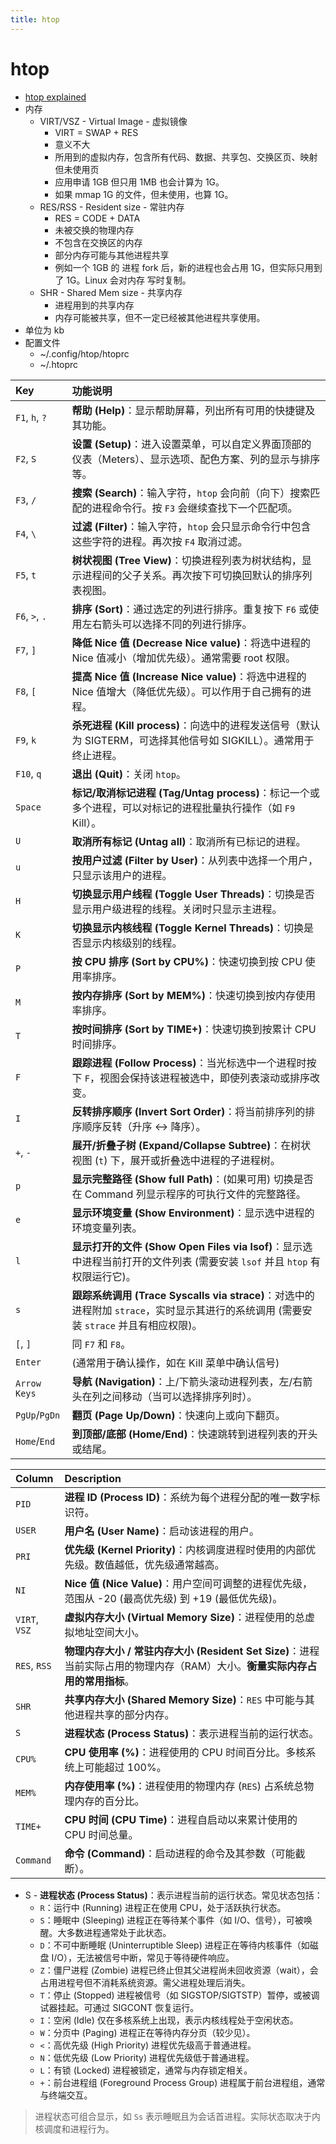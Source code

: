 ```yaml
---
title: htop
---
```


# htop

- [htop explained](https://peteris.rocks/blog/htop/)
- 内存
  - VIRT/VSZ - Virtual Image - 虚拟镜像
    - VIRT = SWAP + RES
    - 意义不大
    - 所用到的虚拟内存，包含所有代码、数据、共享包、交换区页、映射但未使用页
    - 应用申请 1GB 但只用 1MB 也会计算为 1G。
    - 如果 mmap 1G 的文件，但未使用，也算 1G。
  - RES/RSS - Resident size - 常驻内存
    - RES = CODE + DATA
    - 未被交换的物理内存
    - 不包含在交换区的内存
    - 部分内存可能与其他进程共享
    - 例如一个 1GB 的 进程 fork 后，新的进程也会占用 1G，但实际只用到了 1G。Linux 会对内存 写时复制。
  - SHR - Shared Mem size - 共享内存
    - 进程用到的共享内存
    - 内存可能被共享，但不一定已经被其他进程共享使用。
- 单位为 kb
- 配置文件
  - ~/.config/htop/htoprc
  - ~/.htoprc

| Key            | 功能说明                                                                                                                               |
| :------------- | :------------------------------------------------------------------------------------------------------------------------------------- |
| `F1`, `h`, `?` | **帮助 (Help)**：显示帮助屏幕，列出所有可用的快捷键及其功能。                                                                          |
| `F2`, `S`      | **设置 (Setup)**：进入设置菜单，可以自定义界面顶部的仪表（Meters）、显示选项、配色方案、列的显示与排序等。                             |
| `F3`, `/`      | **搜索 (Search)**：输入字符，`htop` 会向前（向下）搜索匹配的进程命令行。按 `F3` 会继续查找下一个匹配项。                               |
| `F4`, `\`      | **过滤 (Filter)**：输入字符，`htop` 会只显示命令行中包含这些字符的进程。再次按 `F4` 取消过滤。                                         |
| `F5`, `t`      | **树状视图 (Tree View)**：切换进程列表为树状结构，显示进程间的父子关系。再次按下可切换回默认的排序列表视图。                           |
| `F6`, `>`, `.` | **排序 (Sort)**：通过选定的列进行排序。重复按下 `F6` 或使用左右箭头可以选择不同的列进行排序。                                          |
| `F7`, `]`      | **降低 Nice 值 (Decrease Nice value)**：将选中进程的 Nice 值减小（增加优先级）。通常需要 root 权限。                                   |
| `F8`, `[`      | **提高 Nice 值 (Increase Nice value)**：将选中进程的 Nice 值增大（降低优先级）。可以作用于自己拥有的进程。                             |
| `F9`, `k`      | **杀死进程 (Kill process)**：向选中的进程发送信号（默认为 SIGTERM，可选择其他信号如 SIGKILL）。通常用于终止进程。                      |
| `F10`, `q`     | **退出 (Quit)**：关闭 `htop`。                                                                                                         |
| `Space`        | **标记/取消标记进程 (Tag/Untag process)**：标记一个或多个进程，可以对标记的进程批量执行操作（如 `F9` Kill）。                          |
| `U`            | **取消所有标记 (Untag all)**：取消所有已标记的进程。                                                                                   |
| `u`            | **按用户过滤 (Filter by User)**：从列表中选择一个用户，只显示该用户的进程。                                                            |
| `H`            | **切换显示用户线程 (Toggle User Threads)**：切换是否显示用户级进程的线程。关闭时只显示主进程。                                         |
| `K`            | **切换显示内核线程 (Toggle Kernel Threads)**：切换是否显示内核级别的线程。                                                             |
| `P`            | **按 CPU 排序 (Sort by CPU%)**：快速切换到按 CPU 使用率排序。                                                                          |
| `M`            | **按内存排序 (Sort by MEM%)**：快速切换到按内存使用率排序。                                                                            |
| `T`            | **按时间排序 (Sort by TIME+)**：快速切换到按累计 CPU 时间排序。                                                                        |
| `F`            | **跟踪进程 (Follow Process)**：当光标选中一个进程时按下 `F`，视图会保持该进程被选中，即使列表滚动或排序改变。                          |
| `I`            | **反转排序顺序 (Invert Sort Order)**：将当前排序列的排序顺序反转（升序 <-> 降序）。                                                    |
| `+`, `-`       | **展开/折叠子树 (Expand/Collapse Subtree)**：在树状视图 (`t`) 下，展开或折叠选中进程的子进程树。                                       |
| `p`            | **显示完整路径 (Show full Path)**：(如果可用) 切换是否在 Command 列显示程序的可执行文件的完整路径。                                    |
| `e`            | **显示环境变量 (Show Environment)**：显示选中进程的环境变量列表。                                                                      |
| `l`            | **显示打开的文件 (Show Open Files via lsof)**：显示选中进程当前打开的文件列表 (需要安装 `lsof` 并且 `htop` 有权限运行它)。             |
| `s`            | **跟踪系统调用 (Trace Syscalls via strace)**：对选中的进程附加 `strace`，实时显示其进行的系统调用 (需要安装 `strace` 并且有相应权限)。 |
| `[`, `]`       | 同 `F7` 和 `F8`。                                                                                                                      |
| `Enter`        | (通常用于确认操作，如在 Kill 菜单中确认信号)                                                                                           |
| `Arrow Keys`   | **导航 (Navigation)**：上/下箭头滚动进程列表，左/右箭头在列之间移动（当可以选择排序列时）。                                            |
| `PgUp`/`PgDn`  | **翻页 (Page Up/Down)**：快速向上或向下翻页。                                                                                          |
| `Home`/`End`   | **到顶部/底部 (Home/End)**：快速跳转到进程列表的开头或结尾。                                                                           |

| Column        | Description                                                                                                                  |
| :------------ | :--------------------------------------------------------------------------------------------------------------------------- |
| `PID`         | **进程 ID (Process ID)**：系统为每个进程分配的唯一数字标识符。                                                               |
| `USER`        | **用户名 (User Name)**：启动该进程的用户。                                                                                   |
| `PRI`         | **优先级 (Kernel Priority)**：内核调度进程时使用的内部优先级。数值越低，优先级通常越高。                                     |
| `NI`          | **Nice 值 (Nice Value)**：用户空间可调整的进程优先级，范围从 -20 (最高优先级) 到 +19 (最低优先级)。                          |
| `VIRT`, `VSZ` | **虚拟内存大小 (Virtual Memory Size)**：进程使用的总虚拟地址空间大小。                                                       |
| `RES`, `RSS`  | **物理内存大小 / 常驻内存大小 (Resident Set Size)**：进程当前实际占用的物理内存（RAM）大小。**衡量实际内存占用的常用指标**。 |
| `SHR`         | **共享内存大小 (Shared Memory Size)**：`RES` 中可能与其他进程共享的部分内存。                                                |
| `S`           | **进程状态 (Process Status)**：表示进程当前的运行状态。                                                                      |
| `CPU%`        | **CPU 使用率 (%)**：进程使用的 CPU 时间百分比。多核系统上可能超过 100%。                                                     |
| `MEM%`        | **内存使用率 (%)**：进程使用的物理内存 (`RES`) 占系统总物理内存的百分比。                                                    |
| `TIME+`       | **CPU 时间 (CPU Time)**：进程自启动以来累计使用的 CPU 时间总量。                                                             |
| `Command`     | **命令 (Command)**：启动进程的命令及其参数（可能截断）。                                                                     |

- S - **进程状态 (Process Status)**：表示进程当前的运行状态。常见状态包括：
  - `R`：运行中 (Running)
    进程正在使用 CPU，处于活跃执行状态。
  - `S`：睡眠中 (Sleeping)
    进程正在等待某个事件（如 I/O、信号），可被唤醒。大多数进程通常处于此状态。
  - `D`：不可中断睡眠 (Uninterruptible Sleep)
    进程正在等待内核事件（如磁盘 I/O），无法被信号中断，常见于等待硬件响应。
  - `Z`：僵尸进程 (Zombie)
    进程已终止但其父进程尚未回收资源（wait），会占用进程号但不消耗系统资源。需父进程处理后消失。
  - `T`：停止 (Stopped)
    进程被信号（如 SIGSTOP/SIGTSTP）暂停，或被调试器挂起。可通过 SIGCONT 恢复运行。
  - `I`：空闲 (Idle)
    仅在多核系统上出现，表示内核线程处于空闲状态。
  - `W`：分页中 (Paging)
    进程正在等待内存分页（较少见）。
  - `<`：高优先级 (High Priority)
    进程优先级高于普通进程。
  - `N`：低优先级 (Low Priority)
    进程优先级低于普通进程。
  - `L`：有锁 (Locked)
    进程被锁定，通常与内存锁定相关。
  - `+`：前台进程组 (Foreground Process Group)
    进程属于前台进程组，通常与终端交互。

> 进程状态可组合显示，如 `Ss` 表示睡眠且为会话首进程。实际状态取决于内核调度和进程行为。
